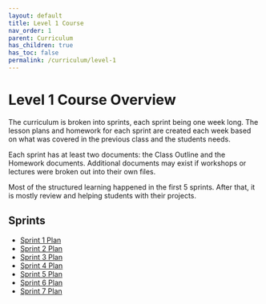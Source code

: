 ```yaml
---
layout: default
title: Level 1 Course
nav_order: 1
parent: Curriculum
has_children: true
has_toc: false
permalink: /curriculum/level-1
---
```


# Level 1 Course Overview

The curriculum is broken into sprints, each sprint being one week long. The lesson plans and homework for each sprint are created each week based on what was covered in the previous class and the students needs.

Each sprint has at least two documents: the Class Outline and the Homework documents. Additional documents may exist if workshops or lectures were broken out into their own files.

Most of the structured learning happened in the first 5 sprints. After that, it is mostly review and helping students with their projects.

## Sprints

- [Sprint 1 Plan](../curriculum/level-1/01-sprint-plan)
- [Sprint 2 Plan](../curriculum/level-1/02-sprint-plan)
- [Sprint 3 Plan](../curriculum/level-1/03-sprint-plan)
- [Sprint 4 Plan](../curriculum/level-1/04-sprint-plan)
- [Sprint 5 Plan](../curriculum/level-1/05-sprint-plan)
- [Sprint 6 Plan](../curriculum/level-1/06-sprint-plan)
- [Sprint 7 Plan](../curriculum/level-1/07-sprint-plan)
